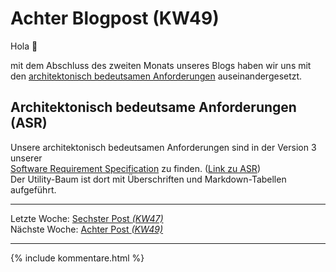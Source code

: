 # Achter Blogpost (KW49)

Hola 🍍  

mit dem Abschluss des zweiten Monats unseres Blogs haben wir uns mit   
den [architektonisch bedeutsamen Anforderungen](#architektonisch-bedeutsame-anforderungen-asr) auseinandergesetzt.  

## Architektonisch bedeutsame Anforderungen (ASR)

Unsere architektonisch bedeutsamen Anforderungen sind in der Version 3 unserer  
[Software Requirement Specification](SRS/SoftwareRequirementsSpecification.md) zu finden. ([Link zu ASR](ASR/ArchitecturallySignificantRequirement.md))  
Der Utility-Baum ist dort mit Überschriften und Markdown-Tabellen aufgeführt.


---  
Letzte Woche: [Sechster Post _(KW47)_](06_Implementation.md)  
Nächste Woche: [Achter Post _(KW49)_]()

---

{% include kommentare.html %}
